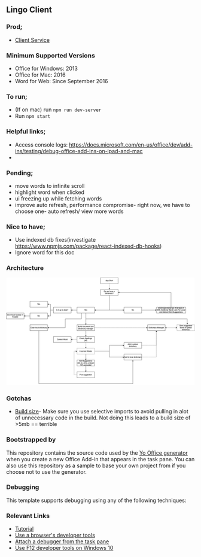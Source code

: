 ## Lingo Client

### Prod;
- [Client Service](https://karuhanga.github.io/lingo-client/taskpane.html)


### Minimum Supported Versions
- Office for Windows: 2013
- Office for Mac: 2016
- Word for Web: Since September 2016

### To run;
- (If on mac) run `npm run dev-server`
- Run `npm start`

### Helpful links;
- Access console logs: https://docs.microsoft.com/en-us/office/dev/add-ins/testing/debug-office-add-ins-on-ipad-and-mac
- 

### Pending;
- move words to infinite scroll
- highlight word when clicked
- ui freezing up while fetching words
- improve auto refresh, performance compromise- right now, we have to choose one- auto refresh/ view more words

### Nice to have;
- Use indexed db fixes(investigate https://www.npmjs.com/package/react-indexed-db-hooks)
- Ignore word for this doc

### Architecture
![alt text](./designNotes/architecture.png)


### Gotchas
- [Build size](https://github.com/OfficeDev/generator-office/issues/427#issuecomment-651861161)- Make sure you use selective imports to avoid pulling in alot of unnecessary code in the build. Not doing this leads to a build size of >5mb == terrible

### Bootstrapped by
This repository contains the source code used by the [Yo Office generator](https://github.com/OfficeDev/generator-office) when you create a new Office Add-in that appears in the task pane. You can also use this repository as a sample to base your own project from if you choose not to use the generator. 

### Debugging
This template supports debugging using any of the following techniques:

### Relevant Links
- [Tutorial](https://docs.microsoft.com/en-us/office/dev/add-ins/tutorials/word-tutorial)
- [Use a browser's developer tools](https://docs.microsoft.com/office/dev/add-ins/testing/debug-add-ins-in-office-online)
- [Attach a debugger from the task pane](https://docs.microsoft.com/office/dev/add-ins/testing/attach-debugger-from-task-pane)
- [Use F12 developer tools on Windows 10](https://docs.microsoft.com/office/dev/add-ins/testing/debug-add-ins-using-f12-developer-tools-on-windows-10)
